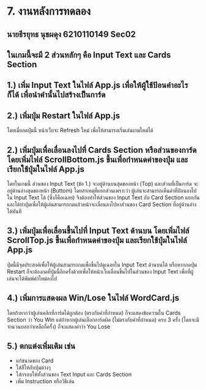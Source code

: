 # 7. งานหลังการทดลอง

## นายธีรยุทธ นุชผดุง 6210110149 Sec02

## ในเกมนี้จะมี 2 ส่วนหลักๆ คือ Input Text และ Cards Section

## 1.)  เพิ่ม Input Text ในไฟล์ App.js เพื่อให้ผู้ใช้ป้อนคำอะไรก็ได้ เพื่อนำคำนั้นไปสร้างเป็นการ์ด

## 2.) เพิ่มปุ่ม Restart ในไฟล์ App.js
โดยเมื่อกดปุ่มนี้ หน้าเว็บจะ Refresh ใหม่ เพื่อให้สามารถเริ่มเล่นเกมใหม่ได้

## 2.) เพิ่มปุ่มเพื่อเลื่อนลงไปที่ Cards Section หรือส่วนของการ์ด โดยเพิ่มไฟล์ ScrollBottom.js ขึ้นเพื่อกำหนดค่าของปุ่ม และเรียกใช้ปุ่มในไฟล์ App.js
โดยในเกมนี้ ส่วนของ Input Text (ข้อ 1.) จะอยู่ด้านบนสุดของหน้า (Top) และส่วนที่เป็นการ์ด จะอยู่ด้านล่างสุดของหน้า (Buttom) โดยสาเหตุที่แยกส่วนเพราะว่า ผู้เล่นจะสามารถเห็นคำที่ป้อนลงไปใน Input Text ได้ (ซึ่งก็คือเฉลย) จึงต้องทำให้ส่วนของ Input Text กับ Card Section แยกกัน และได้ทำปุ่มเพื่อให้ผู้เล่นสามารถกดแล้วหน้าจะเลื่อนลงไปหาส่วนของ Card Section ที่อยู่ด้านล่างได้ทันที

## 3.) เพิ่มปุ่มเพื่อเลื่อนขึ้นไปที่ Input Text ด้านบน โดยเพิ่มไฟล์ ScrollTop.js ขึ้นเพื่อกำหนดค่าของปุ่ม และเรียกใช้ปุ่มในไฟล์ App.js
ปุ่มนี้มีจุดประสงค์เพื่อให้ผู้เล่นสามารถกดเพื่อขึ้นไปดูเฉลยใน Input Text ด้านบนได้ หรือหากกดปุ่ม Restart ก็จะต้องกดที่ปุ่มนี้อีกครั้งด้วยเพื่อให้หน้าเว็บเลื่อนขึ้นไปในส่วนของ Input Text เพื่อที่ผู้เล่นจะได้พิมพ์คำใหม่ลงไป

## 4.) เพิ่มการแสดงผล Win/Lose ในไฟล์ WordCard.js
โดยถ้าหากว่าผู้เล่นคลิกที่การ์ดได้ถูกต้อง (ตรงกับคำที่กำหนด) ก็จะแสดงข้อความใน Cards Section ว่า You Win แต่ถ้าหากผู้เล่นเลือกการ์ดผิด (ไม่ตรงกับคำที่กำหนด) ครบ 3 ครั้ง (โดยจะมีจำนวนบอกว่าเหลือกี่ครั้ง) ก็จะแสดงคำว่า You Lose

## 5.) ตกแต่งเพิ่มเติม เช่น
- แก้ขนาดของ Card
- ใส่สีให้กับปุ่มต่างๆ
- ใส่กรอบให้ทั้งส่วนของ Text Input และ Cards Section
- เพิ่ม Instruction หรือวิธีเล่น
